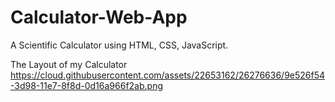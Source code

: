 # Calculator-Web-App
A Scientific Calculator using HTML, CSS, JavaScript.

The Layout of my Calculator
https://cloud.githubusercontent.com/assets/22653162/26276636/9e526f54-3d98-11e7-8f8d-0d16a966f2ab.png
